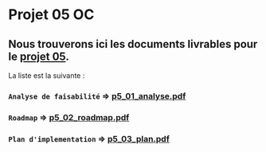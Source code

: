 # Projet 05 OC 

## Nous trouverons ici les documents livrables pour le [projet 05](https://openclassrooms.com/fr/paths/293/projects/707/assignment).

La liste est la suivante :

### `Analyse de faisabilité` => [p5_01_analyse.pdf](https://github.com/jespadas/p5_julio_espadas/blob/main/P5_01_analyse.pdf)
### `Roadmap` => [p5_02_roadmap.pdf](#)
### `Plan d'implementation` => [p5_03_plan.pdf](#)
